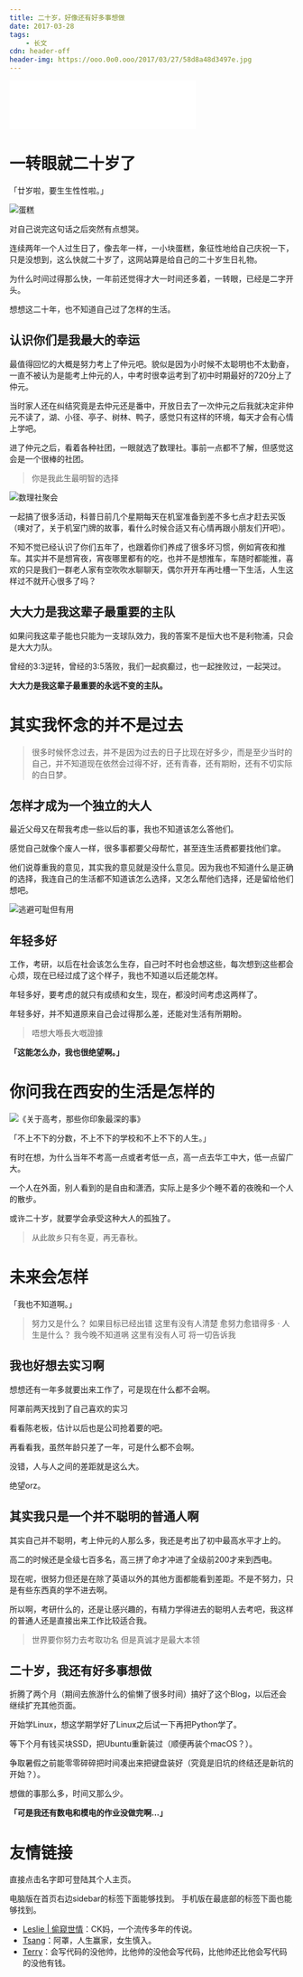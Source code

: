 ```yaml
---
title: 二十岁，好像还有好多事想做
date: 2017-03-28
tags:
	- 长文
cdn: header-off
header-img: https://ooo.0o0.ooo/2017/03/27/58d8a48d3497e.jpg
---
```


<iframe frameborder="no" border="0" marginwidth="0" marginheight="0" width=330 height=86 src="//music.163.com/outchain/player?type=2&id=28830077&auto=1&height=66"></iframe>

# 一转眼就二十岁了

「廿岁啦，要生生性性啦。」

![蛋糕](https://ooo.0o0.ooo/2017/03/28/58da4ab56adbe.jpg) 

对自己说完这句话之后突然有点想哭。

连续两年一个人过生日了，像去年一样，一小块蛋糕，象征性地给自己庆祝一下，只是没想到，这么快就二十岁了，这网站算是给自己的二十岁生日礼物。

为什么时间过得那么快，一年前还觉得才大一时间还多着，一转眼，已经是二字开头。

想想这二十年，也不知道自己过了怎样的生活。

## 认识你们是我最大的幸运

最值得回忆的大概是努力考上了仲元吧。貌似是因为小时候不太聪明也不太勤奋，一直不被认为是能考上仲元的人，中考时很幸运考到了初中时期最好的720分上了仲元。

当时家人还在纠结究竟是去仲元还是番中，开放日去了一次仲元之后我就决定非仲元不读了，湖、小径、亭子、树林、鸭子，感觉只有这样的环境，每天才会有心情上学吧。

进了仲元之后，看着各种社团，一眼就选了数理社。事前一点都不了解，但感觉这会是一个很棒的社团。

>你是我此生最明智的选择

![数理社聚会](https://ooo.0o0.ooo/2017/03/27/58d8c789e32eb.jpg)

一起搞了很多活动，科普日前几个星期每天在机室准备到差不多七点才赶去买饭（噢对了，关于机室门牌的故事，看什么时候合适又有心情再跟小朋友们开吧）。

不知不觉已经认识了你们五年了，也跟着你们养成了很多坏习惯，例如宵夜和推车。其实并不是想宵夜，宵夜哪里都有的吃，也并不是想推车，车随时都能推，喜欢的只是我们一群老人家有空吹吹水聊聊天，偶尔开开车再吐槽一下生活，人生这样过不就开心很多了吗？

## 大大力是我这辈子最重要的主队

如果问我这辈子能也只能为一支球队效力，我的答案不是恒大也不是利物浦，只会是大大力队。

曾经的3:3逆转，曾经的3:5落败，我们一起疯癫过，也一起挫败过，一起哭过。

**大大力是我这辈子最重要的永远不变的主队。**


# 其实我怀念的并不是过去

>很多时候怀念过去，并不是因为过去的日子比现在好多少，而是至少当时的自己，并不知道现在依然会过得不好，还有青春，还有期盼，还有不切实际的白日梦。

## 怎样才成为一个独立的大人

最近父母又在帮我考虑一些以后的事，我也不知道该怎么答他们。

感觉自己就像个废人一样，很多事都要父母帮忙，甚至连生活费都要找他们拿。

他们说尊重我的意见，其实我的意见就是没什么意见。因为我也不知道什么是正确的选择，我连自己的生活都不知道该怎么选择，又怎么帮他们选择，还是留给他们想吧。

![逃避可耻但有用](https://ooo.0o0.ooo/2017/03/27/58d9237fcdebc.png)

## 年轻多好

工作，考研，以后在社会该怎么生存，自己时不时也会想这些，每次想到这些都会心烦，现在已经过成了这个样子，我也不知道以后还能怎样。

年轻多好，要考虑的就只有成绩和女生，现在，都没时间考虑这两样了。

年轻多好，并不知道原来自己会过得那么差，还能对生活有所期盼。 

>唔想大喺長大嘅證據

**「这能怎么办，我也很绝望啊。」**


# 你问我在西安的生活是怎样的

![《关于高考，那些你印象最深的事》](https://ooo.0o0.ooo/2017/03/27/58d91a964f50f.jpg)

「不上不下的分数，不上不下的学校和不上不下的人生。」

有时在想，为什么当年不考高一点或者考低一点，高一点去华工中大，低一点留广大。

一个人在外面，别人看到的是自由和潇洒，实际上是多少个睡不着的夜晚和一个人的散步。

或许二十岁，就要学会承受这种大人的孤独了。

>从此故乡只有冬夏，再无春秋。


# 未来会怎样

「我也不知道啊。」

>努力又是什么？
>如果目标已经出错
>这里有没有人清楚
>愈努力愈错得多
>·
>人生是什么？
>我今晚不知道㖞
>这里有没有人可
>将一切告诉我


## 我也好想去实习啊

想想还有一年多就要出来工作了，可是现在什么都不会啊。

阿罩前两天找到了自己喜欢的实习

看看陈老板，估计以后也是公司抢着要的吧。

再看看我，虽然年龄只差了一年，可是什么都不会啊。

没错，人与人之间的差距就是这么大。

绝望orz。

## 其实我只是一个并不聪明的普通人啊

其实自己并不聪明，考上仲元的人那么多，我还是考出了初中最高水平才上的。

高二的时候还是全级七百多名，高三拼了命才冲进了全级前200才来到西电。

现在呢，很努力但还是在除了英语以外的其他方面都能看到差距。不是不努力，只是有些东西真的学不进去啊。

所以啊，考研什么的，还是让感兴趣的，有精力学得进去的聪明人去考吧，我这样的普通人还是直接出来工作比较适合我。

>世界要你努力去考取功名
>但是真诚才是最大本领

## 二十岁，我还有好多事想做

折腾了两个月（期间去旅游什么的偷懒了很多时间）搞好了这个Blog，以后还会继续扩充其他页面。

开始学Linux，想这学期学好了Linux之后试一下再把Python学了。

等下个月有钱买块SSD，把Ubuntu重新装过（顺便再装个macOS？）。

争取暑假之前能零零碎碎把时间凑出来把键盘装好（究竟是旧坑的终结还是新坑的开始？）。

想做的事那么多，时间又那么少。

**「可是我还有数电和模电的作业没做完啊...」**

# 友情链接

直接点击名字即可登陆其个人主页。

电脑版在首页右边sidebar的标签下面能够找到。
手机版在最底部的标签下面也能够找到。

<ul>
<li><u><a style="color:inherit" href="http:leslie-ck.com">Leslie | 偷窥世情</a></u>：CK妈，一个流传多年的传说。</li>
<li><u><a style="color:inherit" href="http://tsang.site"></a>Tsang</u>：阿罩，人生赢家，女生慎入。</li>
<li><u><a style="color:inherit" href="https://terry.pub"></a>Terry</u>：会写代码的没他帅，比他帅的没他会写代码，比他帅还比他会写代码的没他有钱。</li>
</ul>